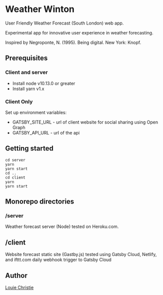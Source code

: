 # Weather Winton

User Friendly Weather Forecast (South London) web app.

Experimental app for innovative user experience in weather forecasting.

Inspired by Negroponte, N. (1995). Being digital. New York: Knopf.

## Prerequisites

### Client and server

- Install node v10.13.0 or greater
- Install yarn v1.x

### Client Only

Set up environment variables:

- GATSBY_SITE_URL - url of client website for social sharing using Open Graph
- GATSBY_API_URL - url of the api

## Getting started

```console
cd server
yarn
yarn start
cd ..
cd client
yarn
yarn start
```

## Monorepo directories

### /server

Weather forecast server (Node) tested on Heroku.com.

## /client

Website forecast static site (Gastby.js) tested using Gatsby Cloud, Netlify, and ifttt.com daily webhook trigger to Gatsby Cloud

## Author

[Louie Christie](https://www.louiechristie.com)
